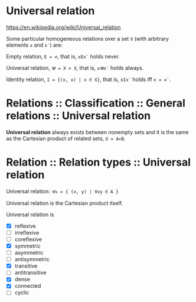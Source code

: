 # Universal relation

https://en.wikipedia.org/wiki/Universal_relation

Some particular homogeneous relations over a set `X` (with arbitrary elements `x` and `x′`) are:

Empty relation, `E = ∅`, that is, `xEx′` holds never.

Universal relation, `𝓤 = X × X`, that is, `x𝓤x′` holds always.

Identity relation, `I = {(x, x) | x ∈ X}`, that is, `xIx′` holds iff `x = x′`.

# Relations :: Classification :: General relations :: Universal relation

**Universal relation** always exists between nonempty sets and it is the same as the Cartesian product of related sets, `U = A⨯B`.

# Relation :: Relation types :: Universal relation

Universal relation: `𝒰ᴀ = { (x, y) | ∀xy ∈ A }`

Universal relation is the Cartesian product itself.

Universal relation is
- [x] reflexive
- [ ] irreflexive
- [ ] coreflexive
- [x] symmetric
- [ ] asymmetric
- [ ] antisymmetric
- [x] transitive
- [ ] antitransitive
- [x] dense
- [x] connected
- [ ] cyclic

